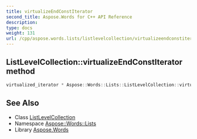 ```yaml
---
title: virtualizeEndConstIterator
second_title: Aspose.Words for C++ API Reference
description: 
type: docs
weight: 131
url: /cpp/aspose.words.lists/listlevelcollection/virtualizeendconstiterator/
---
```

## ListLevelCollection::virtualizeEndConstIterator method




```cpp
virtualized_iterator * Aspose::Words::Lists::ListLevelCollection::virtualizeEndConstIterator() const override
```

## See Also

* Class [ListLevelCollection](../)
* Namespace [Aspose::Words::Lists](../../)
* Library [Aspose.Words](../../../)
